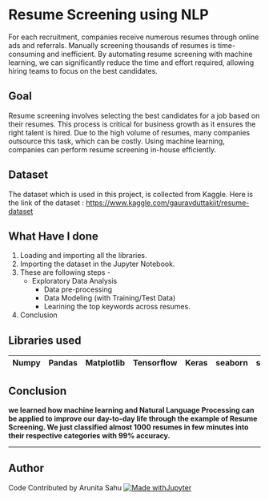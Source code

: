 # Resume Screening using NLP
For each recruitment, companies receive numerous resumes through online ads and referrals. Manually screening thousands of resumes is time-consuming and inefficient. By automating resume screening with machine learning, we can significantly reduce the time and effort required, allowing hiring teams to focus on the best candidates.


## Goal
Resume screening involves selecting the best candidates for a job based on their resumes. This process is critical for business growth as it ensures the right talent is hired. Due to the high volume of resumes, many companies outsource this task, which can be costly. Using machine learning, companies can perform resume screening in-house efficiently.

## Dataset
The dataset which is used in this project, is collected from Kaggle. Here is the link of the dataset : https://www.kaggle.com/gauravduttakiit/resume-dataset

## What Have I done
1. Loading and importing all the libraries.
2. Importing the dataset in the Jupyter Notebook.
3. These are following steps - 
    - Exploratory Data Analysis
       - Data pre-processing
       - Data Modeling (with Training/Test Data)
       - Learining the top keywords across resumes.
4. Conclusion

## Libraries used
|Numpy|Pandas|Matplotlib|Tensorflow|Keras|seaborn|sklearn|SciPy|
|:---:|:---:|:---:|:---:|:---:|:---:|:---:|:---:|



## Conclusion
**we learned how machine learning and Natural Language Processing can be applied to improve our day-to-day life through the example of Resume Screening. We just classified almost 1000 resumes in few minutes into their respective categories with 99% accuracy.**



********************************************************************

## Author
Code Contributed by Arunita Sahu
[![Made withJupyter](https://img.shields.io/badge/Made%20with-Jupyter-orange?style=for-the-badge&logo=Jupyter)](https://jupyter.org/try)
